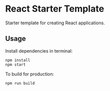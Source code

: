 # React Starter Template
Starter template for creating React applications.

## Usage
Install dependencies in terminal:
```
npm install
npm start
```
To build for production:
```
npm run build
```
